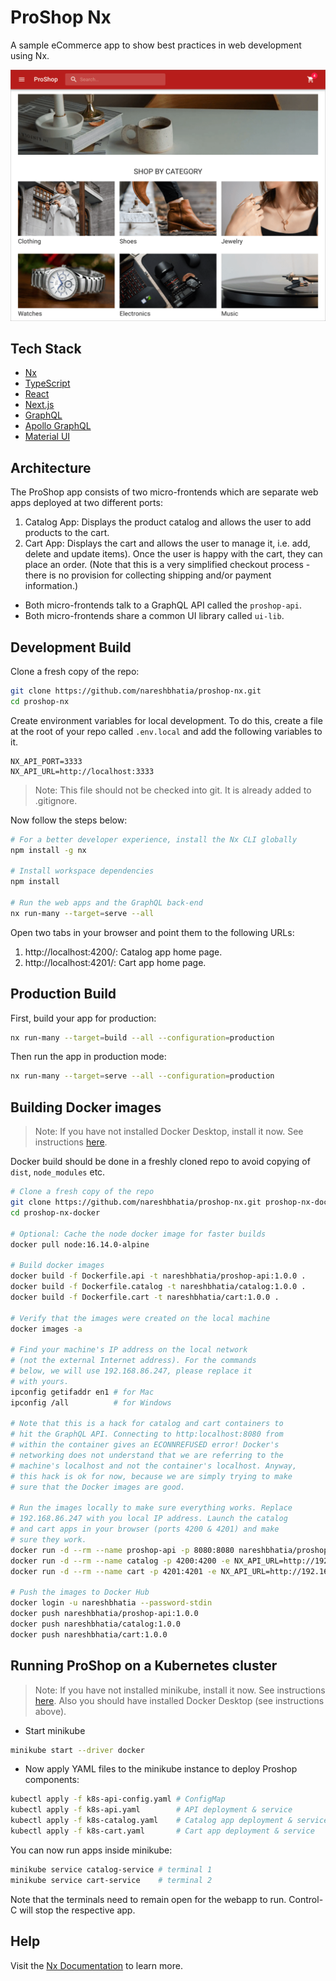 # ProShop Nx

A sample eCommerce app to show best practices in web development using Nx.

![Home Page](assets/screenshot-home.png)

## Tech Stack

- [Nx](https://nx.dev/)
- [TypeScript](https://www.typescriptlang.org/)
- [React](https://reactjs.org/)
- [Next.js](https://nextjs.org/)
- [GraphQL](https://graphql.org/)
- [Apollo GraphQL](https://www.apollographql.com/)
- [Material UI](https://mui.com/)

## Architecture

The ProShop app consists of two micro-frontends which are separate web apps
deployed at two different ports:

1. Catalog App: Displays the product catalog and allows the user to add products
   to the cart.
2. Cart App: Displays the cart and allows the user to manage it, i.e. add,
   delete and update items). Once the user is happy with the cart, they can
   place an order. (Note that this is a very simplified checkout process - there
   is no provision for collecting shipping and/or payment information.)

- Both micro-frontends talk to a GraphQL API called the `proshop-api`.
- Both micro-frontends share a common UI library called `ui-lib`.

## Development Build

Clone a fresh copy of the repo:

```sh
git clone https://github.com/nareshbhatia/proshop-nx.git
cd proshop-nx
```

Create environment variables for local development. To do this,
create a file at the root of your repo called `.env.local` and
add the following variables to it.

```
NX_API_PORT=3333
NX_API_URL=http://localhost:3333
```

> Note: This file should not be checked into git. It is already
> added to .gitignore.

Now follow the steps below:

```sh
# For a better developer experience, install the Nx CLI globally
npm install -g nx

# Install workspace dependencies
npm install

# Run the web apps and the GraphQL back-end
nx run-many --target=serve --all
```

Open two tabs in your browser and point them to the following URLs:

1. http://localhost:4200/: Catalog app home page.
2. http://localhost:4201/: Cart app home page.

## Production Build

First, build your app for production:

```sh
nx run-many --target=build --all --configuration=production
```

Then run the app in production mode:

```sh
nx run-many --target=serve --all --configuration=production
```

## Building Docker images

> Note: If you have not installed Docker Desktop, install it now.
> See instructions [here](https://www.docker.com/get-started).

Docker build should be done in a freshly cloned repo to avoid copying of `dist`,
`node_modules` etc.

```sh
# Clone a fresh copy of the repo
git clone https://github.com/nareshbhatia/proshop-nx.git proshop-nx-docker
cd proshop-nx-docker

# Optional: Cache the node docker image for faster builds
docker pull node:16.14.0-alpine

# Build docker images
docker build -f Dockerfile.api -t nareshbhatia/proshop-api:1.0.0 .
docker build -f Dockerfile.catalog -t nareshbhatia/catalog:1.0.0 .
docker build -f Dockerfile.cart -t nareshbhatia/cart:1.0.0 .

# Verify that the images were created on the local machine
docker images -a

# Find your machine's IP address on the local network
# (not the external Internet address). For the commands
# below, we will use 192.168.86.247, please replace it
# with yours.
ipconfig getifaddr en1 # for Mac
ipconfig /all          # for Windows

# Note that this is a hack for catalog and cart containers to
# hit the GraphQL API. Connecting to http:localhost:8080 from
# within the container gives an ECONNREFUSED error! Docker's
# networking does not understand that we are referring to the
# machine's localhost and not the container's localhost. Anyway,
# this hack is ok for now, because we are simply trying to make
# sure that the Docker images are good.

# Run the images locally to make sure everything works. Replace
# 192.168.86.247 with you local IP address. Launch the catalog
# and cart apps in your browser (ports 4200 & 4201) and make
# sure they work.
docker run -d --rm --name proshop-api -p 8080:8080 nareshbhatia/proshop-api:1.0.0
docker run -d --rm --name catalog -p 4200:4200 -e NX_API_URL=http://192.168.86.247:8080 nareshbhatia/catalog:1.0.0
docker run -d --rm --name cart -p 4201:4201 -e NX_API_URL=http://192.168.86.247:8080 nareshbhatia/cart:1.0.0

# Push the images to Docker Hub
docker login -u nareshbhatia --password-stdin
docker push nareshbhatia/proshop-api:1.0.0
docker push nareshbhatia/catalog:1.0.0
docker push nareshbhatia/cart:1.0.0
```

## Running ProShop on a Kubernetes cluster

> Note: If you have not installed minikube, install it now.
> See instructions [here](https://minikube.sigs.k8s.io/docs/start/).
> Also you should have installed Docker Desktop (see instructions above).

- Start minikube

```sh
minikube start --driver docker
```

- Now apply YAML files to the minikube instance to deploy Proshop components:

```sh
kubectl apply -f k8s-api-config.yaml # ConfigMap
kubectl apply -f k8s-api.yaml        # API deployment & service
kubectl apply -f k8s-catalog.yaml    # Catalog app deployment & service
kubectl apply -f k8s-cart.yaml       # Cart app deployment & service
```

You can now run apps inside minikube:

```sh
minikube service catalog-service # terminal 1
minikube service cart-service    # terminal 2
```

Note that the terminals need to remain open for the webapp to run.
Control-C will stop the respective app.

## Help

Visit the [Nx Documentation](https://nx.dev) to learn more.
